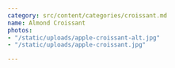 ```yaml
---
category: src/content/categories/croissant.md
name: Almond Croissant
photos:
- "/static/uploads/apple-croissant-alt.jpg"
- "/static/uploads/apple-croissant.jpg"

---
```

